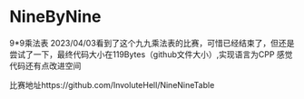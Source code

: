 # NineByNine
9*9乘法表
2023/04/03看到了这个九九乘法表的比赛，可惜已经结束了，但还是尝试了一下，最终代码大小在119Bytes（github文件大小）,实现语言为CPP
感觉代码还有点改进空间

比赛地址https://github.com/InvoluteHell/NineNineTable
